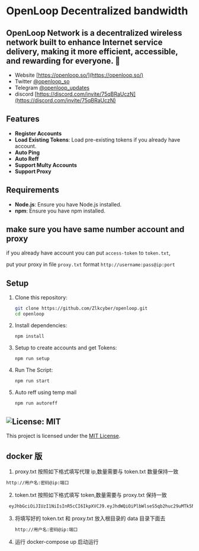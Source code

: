 # OpenLoop Decentralized bandwidth

## OpenLoop Network is a decentralized wireless network built to enhance Internet service delivery, making it more efficient, accessible, and rewarding for everyone. 🤩

- Website [https://openloop.so/](https://openloop.so/)
- Twitter [@openloop_so](https://x.com/openloop_so)
- Telegram [@openloop_updates](https://t.me/openloop_updates)
- discord [https://discord.com/invite/75qBRaUczN](https://discord.com/invite/75qBRaUczN)

## **Features**

- **Register Accounts**
- **Load Existing Tokens**: Load pre-existing tokens if you already have account.
- **Auto Ping**
- **Auto Reff**
- **Support Multy Accounts**
- **Support Proxy**

## **Requirements**

- **Node.js**: Ensure you have Node.js installed.
- **npm**: Ensure you have npm installed.

## **make sure you have same number account and proxy**

if you already have account you can put `access-token` to `token.txt`,

put your proxy in file `proxy.txt` format `http://username:pass@ip:port`

## Setup

1. Clone this repository:
   ```bash
   git clone https://github.com/Zlkcyber/openloop.git
   cd openloop
   ```
2. Install dependencies:
   ```bash
   npm install
   ```
3. Setup to create accounts and get Tokens:
   ```bash
   npm run setup
   ```
4. Run The Script:
   ```bash
   npm run start
   ```
5. Auto reff using temp mail
   ```bash
   npm run autoreff
   ```

## ![License: MIT](https://img.shields.io/badge/License-MIT-yellow.svg)

This project is licensed under the [MIT License](LICENSE).

## docker 版

1.  proxy.txt 按照如下格式填写代理 ip,数量需要与 token.txt 数量保持一致

```bash
http://用户名:密码@ip:端口
```

2.  token.txt 按照如下格式填写 token,数量需要与 proxy.txt 保持一致

```bash
 eyJhbGciOiJIUzI1NiIsInR5cCI6IkpXVCJ9.eyJhdWQiOiPlbWlseS5qb2huc29uMTk5NjA0MTJAZ21haWwuY29tIiwiZXhwIjoxNzUwMDU0MzYyLCJqdGkiOiI4NzFlMDUwZC02YWY5LTRlYWMtOTE5ZC02MzA0ZTNkNDY4ZWMiLCJpYXQiOjE3MzQ1MDIzNjIsImlzcyI6Im9wZW5sb29wIiwic3ViIjoiYXV0aCIsInVzZXJfaWQiOjg5NjQ4OCwidXNlcm5hbWUiOiJlbWlseS5qb2huc29uMTk5NjA0MTJAZ21haWwuY29tIn0.PlYh25XKSQfokj7zsAvwpIXpXdjhs-sHTWjHHjlRYjg
```

3. 将填写好的 token.txt 和 proxy.txt 放入根目录的 data 目录下面去

   ```bash
   http://用户名:密码@ip:端口
   ```

4. 运行 docker-compose up 启动运行
